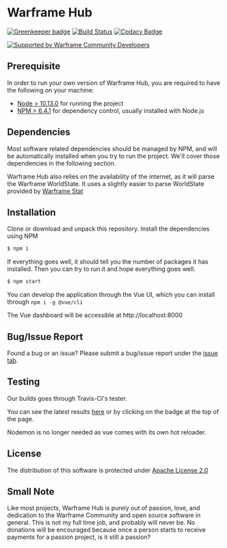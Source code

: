 # Warframe Hub

[![Greenkeeper badge](https://badges.greenkeeper.io/WFCD/warframe-hub.svg)](https://greenkeeper.io/)
[![Build Status](https://travis-ci.org/WFCD/warframe-hub.svg?branch=dev)](https://travis-ci.com/WFCD/warframe-hub) [![Codacy Badge](https://api.codacy.com/project/badge/Grade/9e3152d74ab44e78a8e5a42c3de9e836)](https://www.codacy.com/app/MainlandHero/warframe-hub?utm_source=github.com&amp;utm_medium=referral&amp;utm_content=WFCD/warframe-hub&amp;utm_campaign=Badge_Grade)

[![Supported by Warframe Community Developers](https://warframestat.us/wfcd.png)](https://github.com/WFCD "Supported by Warframe Community Developers")

## Prerequisite
In order to run your own version of Warframe Hub, you are required to have the following on your machine:
 * [Node > 10.13.0](https://nodejs.org/en/) for running the project
 * [NPM > 6.4.1](https://www.npmjs.com/get-npm) for dependency control, usually installed with Node.js

## Dependencies
Most software related dependencies should be managed by NPM, and will be automatically installed when you try to run the project. We'll cover those dependencies in the following section.

Warframe Hub also relies on the availability of the internet, as it will parse the Warframe WorldState. It uses a slightly easier to parse WorldState provided by [Warframe Stat](https://docs.warframestat.us/)

## Installation
Clone or download and unpack this repository. Install the dependencies using NPM
```bash
$ npm i
```
If everything goes well, it should tell you the number of packages it has installed. Then you can try to run it and hope everything goes well.
```bash
$ npm start
```

You can develop the application through the Vue UI, which you can install through `npm i -g @vue/cli`

The Vue dashboard will be accessible at http://localhost:8000

## Bug/Issue Report
Found a bug or an issue? Please submit a bug/issue report under the [issue tab](htps://github.com/wfcd/warframe-hub/issues).

## Testing
Our builds goes through Travis-CI's tester.

You can see the latest results [here](https://travis-ci.com/WFCD/warframe-hub) or by clicking on the badge at the top of the page.

Nodemon is no longer needed as vue comes with its own hot reloader.

## License
The distribution of this software is protected under [Apache License 2.0](https://www.apache.org/licenses/LICENSE-2.0)

## Small Note
Like most projects, Warframe Hub is purely out of passion, love, and dedication to the Warframe Community and open source software in general. This is not my full time job, and probably will never be. No donations will be encouraged because once a person starts to receive payments for a passion project, is it still a passion?
